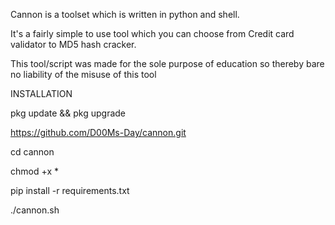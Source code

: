 Cannon is a toolset which is written in python and shell.

It's a fairly simple to use tool which you can choose from Credit card validator to MD5 hash cracker.

This tool/script was made for the sole purpose of education so thereby bare no liability of the misuse of this tool

INSTALLATION

pkg update && pkg upgrade 

https://github.com/D00Ms-Day/cannon.git

cd cannon

chmod +x *

pip install -r requirements.txt

./cannon.sh
